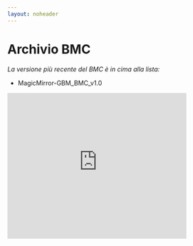 ```yaml
---
layout: noheader
---
```


# Archivio BMC

_La versione più recente del BMC è in cima alla lista:_

- MagicMirror-GBM_BMC_v1.0

<iframe src="https://onedrive.live.com/embed?cid=2E4112FCD9582D6B&resid=2E4112FCD9582D6B%2167905&authkey=AMABSOOH6N-ZQ80&em=2" width="402" height="327" frameborder="0" scrolling="no"></iframe>
